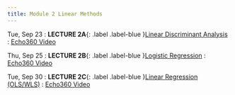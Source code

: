 ```yaml
---
title: Module 2 Linear Methods
---
```


Tue, Sep 23
: **LECTURE 2A**{: .label .label-blue }[Linear Discriminant Analysis](/assets/lectures/M2-Linear-Methods/L2a-Linear-Discriminant-Analysis-Handout.pdf)
  :  [Echo360 Video](#)


Thu, Sep 25
: **LECTURE 2B**{: .label .label-blue }[Logistic Regression](/assets/lectures/M2-Linear-Methods/L2b-Logistic-Regression-Handout.pdf)
  :  [Echo360 Video](#)


Tue, Sep 30
: **LECTURE 2C**{: .label .label-blue }[Linear Regression (OLS/WLS)](#)
  :  [Echo360 Video](#)